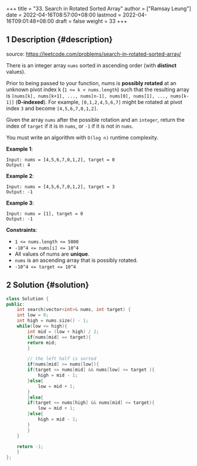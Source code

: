 +++
title = "33. Search in Rotated Sorted Array"
author = ["Ramsay Leung"]
date = 2022-04-16T08:57:00+08:00
lastmod = 2022-04-16T09:01:48+08:00
draft = false
weight = 33
+++

## <span class="section-num">1</span> Description {#description}

source: <https://leetcode.com/problems/search-in-rotated-sorted-array/>

There is an integer array `nums` sorted in ascending order (with **distinct** values).

Prior to being passed to your function, nums is **possibly rotated** at an unknown pivot index k (`1 <= k < nums.length`) such that the resulting array is `[nums[k], nums[k+1], ..., nums[n-1], nums[0], nums[1], ..., nums[k-1]]` (**0-indexed**). For example, `[0,1,2,4,5,6,7]` might be rotated at pivot index `3` and become `[4,5,6,7,0,1,2]`.

Given the array `nums` after the possible rotation and an `integer`, return the index of `target` if it is in `nums`, or `-1` if it is not in `nums`.

You must write an algorithm with `O(log n)` runtime complexity.

**Example 1**:

```text
Input: nums = [4,5,6,7,0,1,2], target = 0
Output: 4
```

**Example 2**:

```text
Input: nums = [4,5,6,7,0,1,2], target = 3
Output: -1
```

**Example 3**:

```text
Input: nums = [1], target = 0
Output: -1
```

**Constraints**:

-   `1 <= nums.length <= 5000`
-   `-10^4 <= nums[i] <= 10^4`
-   All values of nums are **unique**.
-   `nums` is an ascending array that is possibly rotated.
-   `-10^4 <= target <= 10^4`


## <span class="section-num">2</span> Solution {#solution}

```C++
class Solution {
public:
    int search(vector<int>& nums, int target) {
	int low = 0;
	int high = nums.size() - 1;
	while(low <= high){
	    int mid = (low + high) / 2;
	    if(nums[mid] == target){
		return mid;
	    }

	    // the left half is sorted
	    if(nums[mid] >= nums[low]){
		if(target <= nums[mid] && nums[low] <= target ){
		    high = mid - 1;
		}else{
		    low = mid + 1;
		}
	    }else{
		if(target <= nums[high] && nums[mid] <= target){
		    low = mid + 1;
		}else{
		    high = mid - 1;
		}
	    }
	}

	return -1;
    }
};
```
